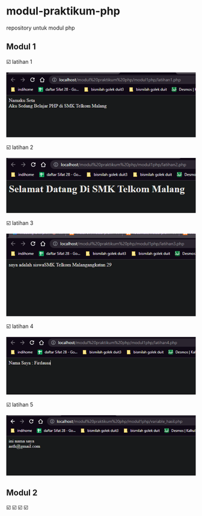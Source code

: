 # modul-praktikum-php
repository untuk modul php

## Modul 1
☑️ latihan 1

![alt text](https://github.com/AkuraDiary/modul-praktikum-php/blob/main/img/modul1latihan1.png)

☑️ latihan 2

![alt text](https://github.com/AkuraDiary/modul-praktikum-php/blob/main/img/modul1latihan2.png)

☑️ latihan 3

![alt text](https://github.com/AkuraDiary/modul-praktikum-php/blob/main/img/modul1latihan3.png)

☑️ latihan 4

![alt text](https://github.com/AkuraDiary/modul-praktikum-php/blob/main/img/modul1latihan4.png)

☑️ latihan 5

![alt text](https://github.com/AkuraDiary/modul-praktikum-php/blob/main/img/modul1latihan5.png)


## Modul 2
☑️
☑️
☑️
☑️
